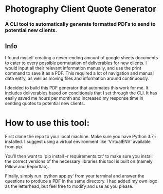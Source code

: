 # Photography Client Quote Generator

### A CLI tool to automatically generate formatted PDFs to send to potential new clients.

## Info

I found myself creating a never-ending amount of google sheets documents to cater to every possible permutation of deliverables for new clients. I would input all their relevant information manually, and use the print command to save it as a PDF. This required a lot of navigation and manual data entry, as well as moving files and information around continuously.

I decided to build this PDF generator that automates this work for me. It includes deliverables based on conditionals that I set through the CLI. It has easily saved me hours per month and increased my response time in sending quotes to potential new clients.

# How to use this tool:

First clone the repo to your local machine. Make sure you have Python 3.7+ installed. I suggest using a virtual environment like 'VirtualENV' available from pip.

You'll then want to 'pip install -r requirements.txt' to make sure you install the correct versions of the necessary libraries this tool is built on (namely Pillow and Reportlab).

Finally, simply run 'python app.py' from your terminal and answer the questions to produce a PDF in the same directory. I had added my own logo as the letterhead, but feel free to modify and use as you please.
